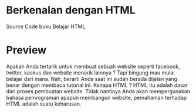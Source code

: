 # Berkenalan dengan HTML
Source Code buku Belajar HTML

# Preview
Apakah Anda tertarik untuk membuat sebuah website seperti facebook, twitter, kaskus dan website menarik lainnya ? Tapi bingung mau mulai belajar dari mana. Nah,
berarti Anda saat ini sudah berada dijalan yang benar dengan membaca tutorial ini. Kenapa HTML ? HTML itu adalah dasar dari proses pembuatan website. Tidak
nantinya Anda akan mempergunakan bahasa pemrograman apapun membangun website, pemahaman terhadap HTML adalah suatu keharusan.
